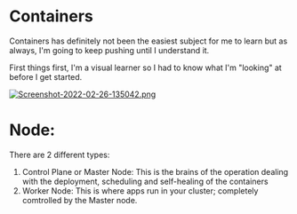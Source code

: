 # Containers
<p>Containers has definitely not been the easiest subject for me to learn but as always, I'm going to keep pushing until I understand it.</p>
<p>First things first, I'm a visual learner so I had to know what I'm "looking" at before I get started.</p>

[![Screenshot-2022-02-26-135042.png](https://i.postimg.cc/Kz9k58Nx/Screenshot-2022-02-26-135042.png)](https://postimg.cc/xJz1fYh4)

<h1>Node:</h1>
  <p>There are 2 different types:</p>
  <ol>
    <li>Control Plane or Master Node: This is the brains of the operation dealing with the deployment, scheduling and self-healing of the containers</li>
    <li>Worker Node: This is where apps run in your cluster; completely comtrolled by the Master node.</li>
  </ol>
